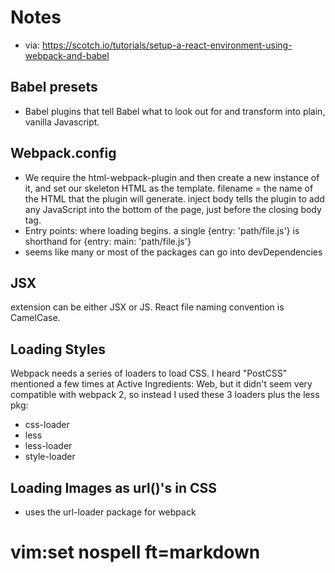 # Notes

- via: https://scotch.io/tutorials/setup-a-react-environment-using-webpack-and-babel

## Babel presets
- Babel plugins that tell Babel what to look out for and
transform into plain, vanilla Javascript.

## Webpack.config
- We require the html-webpack-plugin and then create a new instance of it, and set
our skeleton HTML as the template. filename = the name of the HTML that the
plugin will generate. inject body tells the plugin to add any JavaScript into
the bottom of the page, just before the closing body tag.
- Entry points: where loading begins. a single {entry: 'path/file.js'} is shorthand for {entry: main: 'path/file.js'}
- seems like many or most of the packages can go into devDependencies

## JSX
extension can be either JSX or JS. React file naming convention is CamelCase.

## Loading Styles
Webpack needs a series of loaders to load CSS. I heard "PostCSS"
mentioned a few times at Active Ingredients: Web, but it didn't seem
very compatible with webpack 2, so instead I used these 3 loaders plus the less pkg:

- css-loader
- less
- less-loader
- style-loader

## Loading Images as url()'s in CSS
- uses the url-loader package for webpack

# vim:set nospell ft=markdown
